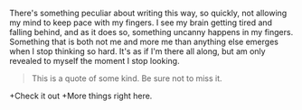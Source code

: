 There's something peculiar about writing this way, so quickly, not allowing my mind to keep pace with my fingers.
I see my brain getting tired and falling behind, and as it does so, something uncanny happens in my fingers.
Something that is both not me and more me than anything else emerges when I stop thinking so hard.
It's as if I'm there all along, but am only revealed to myself the moment I stop looking.

>This is a quote of some kind. Be sure not to miss it.

+Check it out
+More things right here.